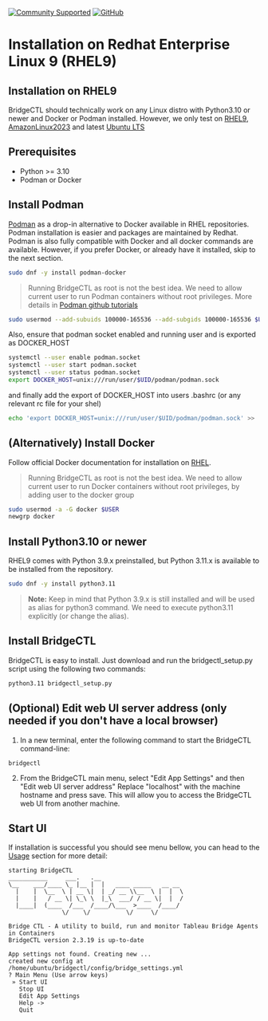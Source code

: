 [![Community Supported](https://img.shields.io/badge/Support%20Level-Community%20Supported-457387.svg)](https://www.tableau.com/support-levels-it-and-developer-tools)
[![GitHub](https://img.shields.io/badge/license-MIT-brightgreen.svg)](https://raw.githubusercontent.com/Tableau/TabPy/master/LICENSE)
# Installation on Redhat Enterprise Linux 9 (RHEL9) 


## Installation on RHEL9
BridgeCTL should technically work on any Linux distro with Python3.10 or newer and Docker or Podman installed. However, we only test on [RHEL9](./Installation_RHEL.md), [AmazonLinux2023](./Installation_AmazonLinux.md) and latest [Ubuntu LTS](./Installation_Ubuntu.md) 


## Prerequisites 
- Python >= 3.10
- Podman or Docker


## Install Podman

[Podman](https://docs.podman.io/en/latest/) as a drop-in alternative to Docker available in RHEL repositories. Podman installation is easier and packages are maintained by Redhat. Podman is also fully compatible with Docker and all docker commands are available. However, if you prefer Docker, or already have it installed, skip to the next section.


```bash
sudo dnf -y install podman-docker
``` 

> Running BridgeCTL as root is not the best idea. We need to allow current user to run Podman containers without root privileges. More details in [Podman github tutorials](https://github.com/containers/podman/blob/main/docs/tutorials/rootless_tutorial.md)

```bash
sudo usermod --add-subuids 100000-165536 --add-subgids 100000-165536 $USER
``` 

Also, ensure that podman socket enabled and running  user and is exported as DOCKER_HOST
```bash
systemctl --user enable podman.socket
systemctl --user start podman.socket
systemctl --user status podman.socket
export DOCKER_HOST=unix:///run/user/$UID/podman/podman.sock
```

and finally add the export of DOCKER_HOST into users .bashrc (or any relevant rc file for your shel)
```bash
echo 'export DOCKER_HOST=unix:///run/user/$UID/podman/podman.sock' >> .bashrc 
```


## (Alternatively) Install Docker
Follow official Docker documentation for installation on [RHEL](https://docs.docker.com/engine/install/rhel).


> Running BridgeCTL as root is not the best idea. We need to allow current user to run Docker containers without root privileges, by adding user to the docker group

```bash
sudo usermod -a -G docker $USER
newgrp docker
```


## Install Python3.10 or newer

RHEL9 comes with Python 3.9.x preinstalled, but Python 3.11.x is available to be installed from the repository.
```bash
sudo dnf -y install python3.11
```

> **Note:** Keep in mind that Python 3.9.x is still installed and will be used as alias for python3 command. We need to execute python3.11 explicitly (or change the alias).


## Install BridgeCTL
BridgeCTL is easy to install. Just download and run the bridgectl_setup.py script using the following two commands:

```bash
python3.11 bridgectl_setup.py
```

## (Optional) Edit web UI server address (only needed if you don't have a local browser)
1) In a new terminal, enter the following command to start the BridgeCTL command-line:
```
bridgectl
```

2) From the BridgeCTL main menu, select "Edit App Settings" and then "Edit web UI server address"
Replace "localhost" with the machine hostname and press save. This will allow you to access the BridgeCTL web UI from another machine.

## Start UI

If installation is successful you should see menu bellow, you can head to the [Usage](./Usage.md) section for more detail:
```
starting BridgeCTL
___________     ___.   .__
\__    ___/____ \_ |__ |  |   ____ _____   __ __
  |    |  \__  \ | __ \|  | _/ __ \\__  \ |  |  \
  |    |   / __ \| \_\ \  |_\  ___/ / __ \|  |  /
  |____|  (____  /___  /____/\___  >____  /____/
               \/    \/          \/     \/

Bridge CTL - A utility to build, run and monitor Tableau Bridge Agents in Containers
BridgeCTL version 2.3.19 is up-to-date

App settings not found. Creating new ...
created new config at /home/ubuntu/bridgectl/config/bridge_settings.yml
? Main Menu (Use arrow keys)
 » Start UI
   Stop UI
   Edit App Settings
   Help ->
   Quit
```
